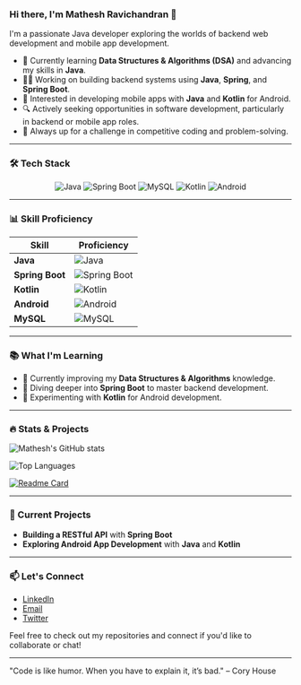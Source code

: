 ### Hi there, I'm Mathesh Ravichandran 👋
I'm a passionate Java developer exploring the worlds of backend web development and mobile app development.

- 🌱 Currently learning **Data Structures & Algorithms (DSA)** and advancing my skills in **Java**.
- 👨‍💻 Working on building backend systems using **Java**, **Spring**, and **Spring Boot**.
- 📱 Interested in developing mobile apps with **Java** and **Kotlin** for Android.
- 🔍 Actively seeking opportunities in software development, particularly in backend or mobile app roles.
- 🎯 Always up for a challenge in competitive coding and problem-solving.

---

### 🛠 Tech Stack

<p align="center">
  <!-- Java -->
  <img src="https://img.shields.io/badge/Java-ED8B00?style=for-the-badge&logo=java&logoColor=white" alt="Java">
  <!-- Spring Boot -->
  <img src="https://img.shields.io/badge/Spring_Boot-6DB33F?style=for-the-badge&logo=spring-boot&logoColor=white" alt="Spring Boot">
  <!-- MySQL -->
  <img src="https://img.shields.io/badge/MySQL-4479A1?style=for-the-badge&logo=mysql&logoColor=white" alt="MySQL">
  <!-- Kotlin -->
  <img src="https://img.shields.io/badge/Kotlin-0095D5?style=for-the-badge&logo=kotlin&logoColor=white" alt="Kotlin">
  <!-- Android -->
  <img src="https://img.shields.io/badge/Android-3DDC84?style=for-the-badge&logo=android&logoColor=white" alt="Android">
</p>

---

### 📊 Skill Proficiency

| Skill             | Proficiency       |
|-------------------|-------------------|
| **Java**          | ![Java](https://progress-bar.dev/90/?title=Expert&width=200) |
| **Spring Boot**   | ![Spring Boot](https://progress-bar.dev/80/?title=Proficient&width=200) |
| **Kotlin**        | ![Kotlin](https://progress-bar.dev/60/?title=Intermediate&width=200) |
| **Android**       | ![Android](https://progress-bar.dev/70/?title=Intermediate&width=200) |
| **MySQL**         | ![MySQL](https://progress-bar.dev/75/?title=Advanced&width=200) |

---

### 📚 What I'm Learning

- 🚀 Currently improving my **Data Structures & Algorithms** knowledge.
- 🔧 Diving deeper into **Spring Boot** to master backend development.
- 📱 Experimenting with **Kotlin** for Android development.

---

### 🔥 Stats & Projects

![Mathesh's GitHub stats](https://github-readme-stats.vercel.app/api?username=MatheshRavichandran&show_icons=true&theme=radical)

![Top Languages](https://github-readme-stats.vercel.app/api/top-langs/?username=MatheshRavichandran&layout=compact&theme=radical)

[![Readme Card](https://github-readme-stats.vercel.app/api/pin/?username=MatheshRavichandran&repo=YourRepoName&theme=radical)](https://github.com/MatheshRavichandran/YourRepoName)

---

### 🚀 Current Projects
- **Building a RESTful API** with **Spring Boot**
- **Exploring Android App Development** with **Java** and **Kotlin**

---

### 📫 Let's Connect
- [LinkedIn](https://www.linkedin.com/in/yourprofile/)
- [Email](mailto:youremail@example.com)
- [Twitter](https://twitter.com/yourhandle)

Feel free to check out my repositories and connect if you'd like to collaborate or chat!

---

"Code is like humor. When you have to explain it, it’s bad." – Cory House
